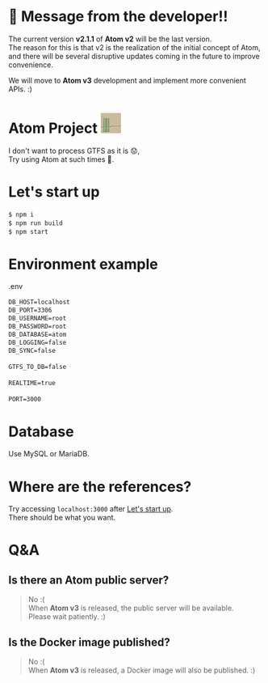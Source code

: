 # 💬 Message from the developer!!

The current version **v2.1.1** of **Atom v2** will be the last version.  
The reason for this is that v2 is the realization of the initial concept of Atom, and there will be several disruptive updates coming in the future to improve convenience.

We will move to **Atom v3** development and implement more convenient APIs. :)

# Atom Project <img src="icon.png" height="40px">

I don't want to process GTFS as it is 😟,  
Try using Atom at such times 🤗.

# Let's start up

```bash
$ npm i
$ npm run build
$ npm start
```

# Environment example

.env

```
DB_HOST=localhost
DB_PORT=3306
DB_USERNAME=root
DB_PASSWORD=root
DB_DATABASE=atom
DB_LOGGING=false
DB_SYNC=false

GTFS_TO_DB=false

REALTIME=true

PORT=3000
```

# Database

Use MySQL or MariaDB.

# Where are the references?

Try accessing `localhost:3000` after [Let's start up](#lets-start-up).  
There should be what you want.

# Q&A

## Is there an Atom public server?

> No :(  
> When **Atom v3** is released, the public server will be available.  
> Please wait patiently. :)

## Is the Docker image published?

> No :(  
> When **Atom v3** is released, a Docker image will also be published. :)
